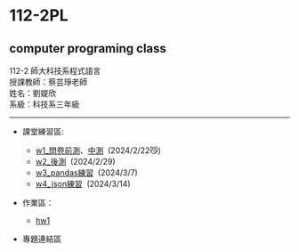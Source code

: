 # 112-2PL  
computer programing class  
---
112-2 師大科技系程式語言  
授課教師：蔡芸琤老師  
姓名：劉媞欣  
系級：科技系三年級  
___  
  
+  課堂練習區:  
	- [w1_問卷前測](test/test1.ipynb)、[中測](test/test2.ipynb)&nbsp;&nbsp;(2024/2/22😼)  
	- [w2_後測](w2/w2.ipynb)&nbsp;&nbsp;(2024/2/29)  
	- [w3_pandas練習](w3/w3_practice.ipynb)&nbsp;&nbsp;(2024/3/7)  
	- [w4_json練習](w4/json_prac.ipynb)&nbsp;&nbsp;(2024/3/14)   
+ 作業區：  
	- [hw1](hw1/hw1.ipynb)  
  
+  專題連結區  
